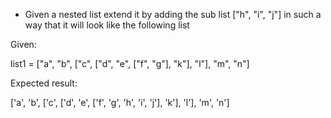 * Given a nested list extend it by adding the sub list ["h", "i", "j"] in such a way that it will look like the following list

Given:

list1 = ["a", "b", ["c", ["d", "e", ["f", "g"], "k"], "l"], "m", "n"]

Expected result:

['a', 'b', ['c', ['d', 'e', ['f', 'g', 'h', 'i', 'j'], 'k'], 'l'], 'm', 'n']